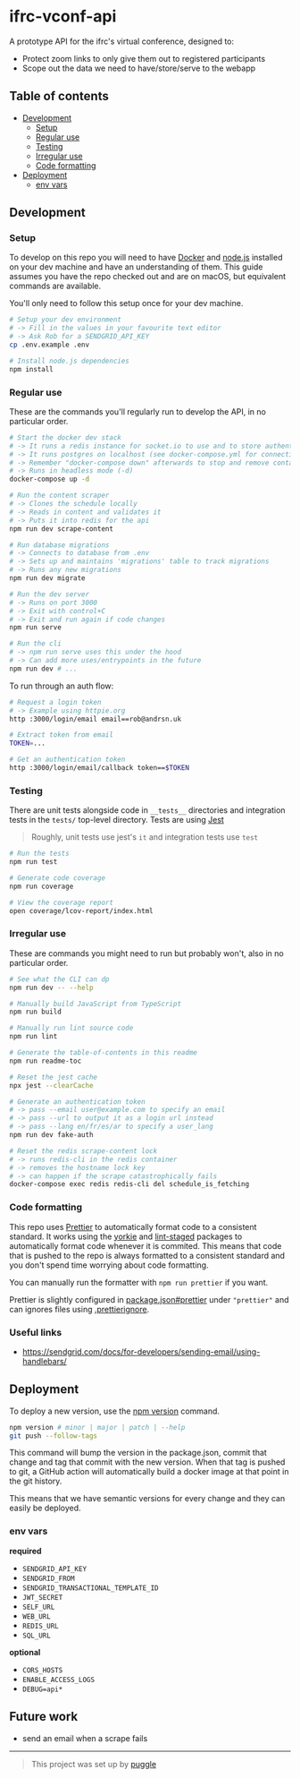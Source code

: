 # ifrc-vconf-api

A prototype API for the ifrc's virtual conference, designed to:

- Protect zoom links to only give them out to registered participants
- Scope out the data we need to have/store/serve to the webapp

<!-- toc-head -->

## Table of contents

- [Development](#development)
  - [Setup](#setup)
  - [Regular use](#regular-use)
  - [Testing](#testing)
  - [Irregular use](#irregular-use)
  - [Code formatting](#code-formatting)
- [Deployment](#deployment)
  - [env vars](#env-vars)

<!-- toc-tail -->

## Development

### Setup

To develop on this repo you will need to have [Docker](https://www.docker.com/) and
[node.js](https://nodejs.org) installed on your dev machine and have an understanding of them.
This guide assumes you have the repo checked out and are on macOS, but equivalent commands are available.

You'll only need to follow this setup once for your dev machine.

```bash
# Setup your dev environment
# -> Fill in the values in your favourite text editor
# -> Ask Rob for a SENDGRID_API_KEY
cp .env.example .env

# Install node.js dependencies
npm install
```

### Regular use

These are the commands you'll regularly run to develop the API, in no particular order.

```bash
# Start the docker dev stack
# -> It runs a redis instance for socket.io to use and to store authentications
# -> It runs postgres on localhost (see docker-compose.yml for connection details)
# -> Remember "docker-compose down" afterwards to stop and remove containers
# -> Runs in headless mode (-d)
docker-compose up -d

# Run the content scraper
# -> Clones the schedule locally
# -> Reads in content and validates it
# -> Puts it into redis for the api
npm run dev scrape-content

# Run database migrations
# -> Connects to database from .env
# -> Sets up and maintains 'migrations' table to track migrations
# -> Runs any new migrations
npm run dev migrate

# Run the dev server
# -> Runs on port 3000
# -> Exit with control+C
# -> Exit and run again if code changes
npm run serve

# Run the cli
# -> npm run serve uses this under the hood
# -> Can add more uses/entrypoints in the future
npm run dev # ...
```

To run through an auth flow:

```bash
# Request a login token
# -> Example using httpie.org
http :3000/login/email email==rob@andrsn.uk

# Extract token from email
TOKEN=...

# Get an authentication token
http :3000/login/email/callback token==$TOKEN
```

### Testing

There are unit tests alongside code in `__tests__` directories
and integration tests in the `tests/` top-level directory.
Tests are using [Jest](https://jestjs.io/)

> Roughly, unit tests use jest's `it` and integration tests use `test`

```bash
# Run the tests
npm run test

# Generate code coverage
npm run coverage

# View the coverage report
open coverage/lcov-report/index.html
```

### Irregular use

These are commands you might need to run but probably won't, also in no particular order.

```bash
# See what the CLI can dp
npm run dev -- --help

# Manually build JavaScript from TypeScript
npm run build

# Manually run lint source code
npm run lint

# Generate the table-of-contents in this readme
npm run readme-toc

# Reset the jest cache
npx jest --clearCache

# Generate an authentication token
# -> pass --email user@example.com to specify an email
# -> pass --url to output it as a login url instead
# -> pass --lang en/fr/es/ar to specify a user_lang
npm run dev fake-auth

# Reset the redis scrape-content lock
# -> runs redis-cli in the redis container
# -> removes the hostname lock key
# -> can happen if the scrape catastrophically fails
docker-compose exec redis redis-cli del schedule_is_fetching
```

### Code formatting

This repo uses [Prettier](https://prettier.io/) to automatically format code to a consistent standard.
It works using the [yorkie](https://www.npmjs.com/package/yorkie)
and [lint-staged](https://www.npmjs.com/package/lint-staged) packages to
automatically format code whenever it is commited.
This means that code that is pushed to the repo is always formatted to a consistent standard
and you don't spend time worrying about code formatting.

You can manually run the formatter with `npm run prettier` if you want.

Prettier is slightly configured in [package.json#prettier](/package.json) under `"prettier"`
and can ignores files using [.prettierignore](/.prettierignore).

### Useful links

- https://sendgrid.com/docs/for-developers/sending-email/using-handlebars/

## Deployment

To deploy a new version, use the [npm version](https://docs.npmjs.com/cli/version) command.

```bash
npm version # minor | major | patch | --help
git push --follow-tags
```

This command will bump the version in the package.json, commit that change
and tag that commit with the new version.
When that tag is pushed to git, a GitHub action will automatically
build a docker image at that point in the git history.

This means that we have semantic versions for every change
and they can easily be deployed.

### env vars

**required**

- `SENDGRID_API_KEY`
- `SENDGRID_FROM`
- `SENDGRID_TRANSACTIONAL_TEMPLATE_ID`
- `JWT_SECRET`
- `SELF_URL`
- `WEB_URL`
- `REDIS_URL`
- `SQL_URL`

**optional**

- `CORS_HOSTS`
- `ENABLE_ACCESS_LOGS`
- `DEBUG=api*`

## Future work

- send an email when a scrape fails

---

> This project was set up by [puggle](https://npm.im/puggle)
